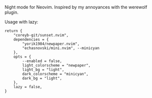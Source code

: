 Night mode for Neovim.  Inspired by my annoyances with the werewolf plugin.

Usage with lazy:

```
return {
	"coreyb-git/sunset.nvim",
	dependencies = {
		"yorik1984/newpaper.nvim",
		"echasnovski/mini.nvim", --minicyan
	},
	opts = {
		--enabled = false,
		light_colorscheme = "newpaper",
		light_bg = "light",
		dark_colorscheme = "minicyan",
		dark_bg = "light",
	},
	lazy = false,
}
```
